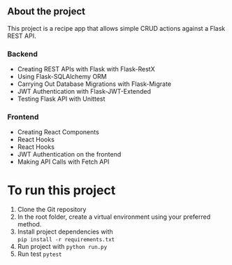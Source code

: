 ## About the project
This project is a recipe app that allows simple CRUD actions against a Flask REST API.


### Backend
- Creating REST APIs with Flask with Flask-RestX
- Using Flask-SQLAlchemy ORM
- Carrying Out Database Migrations with Flask-Migrate
- JWT Authentication with Flask-JWT-Extended
- Testing Flask API with Unittest

### Frontend
- Creating React Components
- React Hooks
- React Hooks
- JWT Authentication on the frontend
- Making API Calls with Fetch API



# To run this project
1. Clone the Git repository
2. In the root folder, create a virtual environment using your preferred method.
3. Install project dependencies with  
``
pip install -r requirements.txt
``
4. Run project with 
``
python run.py
``
5. Run test
``
pytest
``

